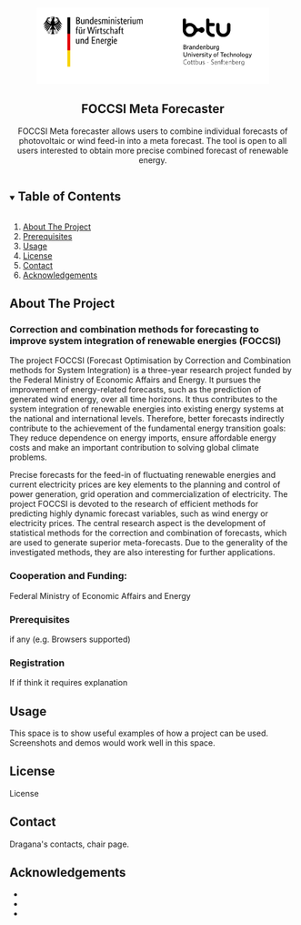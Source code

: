 <!-- PROJECT LOGO -->
<br />
<p align="center">
  <a href="https://github.com/BTU-EnerEcon/FOCCSI">
    <img src="https://github.com/BTU-EnerEcon/FOCCSI/blob/main/images/logo.PNG" alt="Logo">
  </a>

  <h2 align="center">FOCCSI Meta Forecaster</h2>

  <p align="center">
FOCCSI Meta forecaster allows users to combine individual forecasts of photovoltaic or wind feed-in into a meta forecast. The tool is open to all users interested to obtain more precise combined forecast of renewable energy.
  </p>
</p>


<!-- TABLE OF CONTENTS -->
<details open="open">
  <summary><h2 style="display: inline-block">Table of Contents</h2></summary>
  <ol>
    <li>
      <a href="#about-the-project">About The Project</a>
    </li>
    <li>
      <a href="#prerequisites">Prerequisites</a></li>
    </li>
    <li><a href="#usage">Usage</a></li>
    <li><a href="#license">License</a></li>
    <li><a href="#contact">Contact</a></li>
    <li><a href="#acknowledgements">Acknowledgements</a></li>
  </ol>
</details>


<!-- ABOUT THE PROJECT -->
## About The Project

### Correction and combination methods for forecasting to improve system integration of renewable energies (FOCCSI)

The project FOCCSI (Forecast Optimisation by Correction and Combination methods for System Integration) is a three-year research project funded by the Federal Ministry of Economic Affairs and Energy. It pursues the improvement of energy-related forecasts, such as the prediction of generated wind energy, over all time horizons. It thus contributes to the system integration of renewable energies into existing energy systems at the national and international levels. Therefore, better forecasts indirectly contribute to the achievement of the fundamental energy transition goals: They reduce dependence on energy imports, ensure affordable energy costs and make an important contribution to solving global climate problems.

Precise forecasts for the feed-in of fluctuating renewable energies and current electricity prices are key elements to the planning and control of power generation, grid operation and commercialization of electricity. The project FOCCSI is devoted to the research of efficient methods for predicting highly dynamic forecast variables, such as wind energy or electricity prices. The central research aspect is the development of statistical methods for the correction and combination of forecasts, which are used to generate superior meta-forecasts. Due to the generality of the investigated methods, they are also interesting for further applications.

### Cooperation and Funding: 

Federal Ministry of Economic Affairs and Energy

<!-- Prerequisites -->
### Prerequisites

if any (e.g. Browsers supported)

<!-- USAGE EXAMPLES -->
### Registration

If if think it requires explanation

<!-- USAGE EXAMPLES -->
## Usage

This space is to show useful examples of how a project can be used. Screenshots and demos would work well in this space.

<!-- LICENSE -->
## License

License

<!-- CONTACT -->
## Contact

Dragana's contacts, chair page.

<!-- ACKNOWLEDGEMENTS -->
## Acknowledgements

* []()
* []()
* []()

